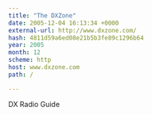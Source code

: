 ```yaml
---
title: "The DXZone"
date: 2005-12-04 16:13:34 +0000
external-url: http://www.dxzone.com/
hash: 4811d59a6ed08e21b5b3fe89c1296b64
year: 2005
month: 12
scheme: http
host: www.dxzone.com
path: /

---
```


DX Radio Guide
